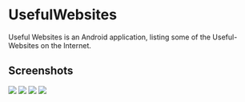 # UsefulWebsites
Useful Websites is an Android application, listing some of the Useful-Websites on the Internet.
## Screenshots
![](https://lh3.googleusercontent.com/rDccwCMKuBKerC9seZXE5610gZ2b4x2gjDlLSLt1mXN6NbEfx4VCDZUj_PDW03YuuA=w720-h310-rw)
![](https://lh3.googleusercontent.com/WcW6a_B3Vz-dajYp30lweXCv6C4oNEkFvNIJbcc7yLTJk6-v2OSUufEN-BkEM58tFUo=w720-h310-rw)
![](https://lh3.googleusercontent.com/opi5sZjG8LP5fo7aLSKbsapFZKW6mnO8t_T-vCR_nnuhPmEBPIsoRSJBsG_v-dM7dQ=w720-h310-rw)
![](https://lh3.googleusercontent.com/XT5pj6EhTbvFhnoKoflb9eJtdk9r5dabdijUZgcxl5cRnLh1En02vvM-9Tv8L8J0Iiw=w720-h310-rw)
